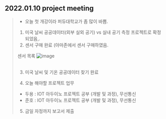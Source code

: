 ## 2022.01.10 project meeting 
> - 오늘 첫 개강이라 퍼듀대학교가 좀 많이 바쁨. 
> 1. 미국 날씨 공공데이터(외부 실외 공기) vs 실내 공기 측정 프로젝트로 확정 되었음,. 
> 2. 센서 구매 완료 (아마존에서 센서 구매하였음. 
> 
> 센서 목록 
> ![image](https://user-images.githubusercontent.com/63999666/148787076-19e9d513-2f73-4511-9209-6c067862abde.png)
> <br>
> <br>
> 
> 3. 미국 날씨 및 기온 공공데이터 찾기 완료 
> 
> 4. 오늘 해야할 프로젝트 업무
> - 두용 : IOT 아두이노 프로젝트 공부 (개발 및 과정), 무선통신 
> - 준호 : IOT 아두이노 프로젝트 공부 (개발 및 과정), 무선통신
> 
> 5. 금일 자정까지 보고서 제출 
